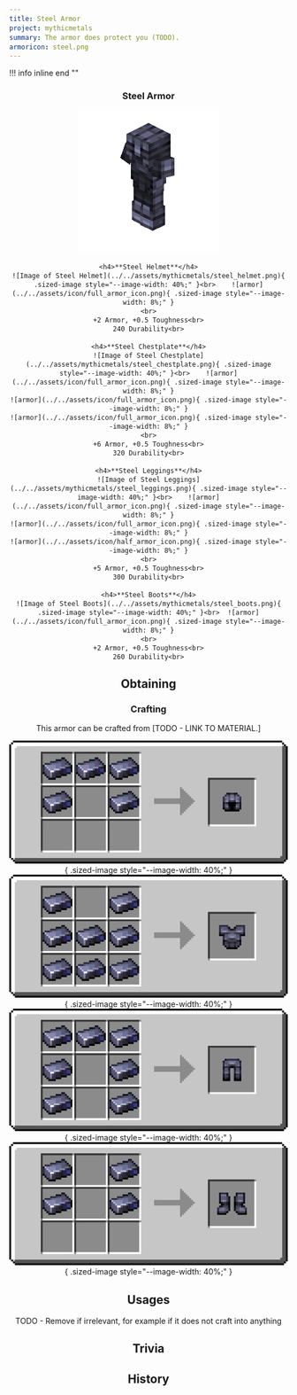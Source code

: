 ```yaml
---
title: Steel Armor
project: mythicmetals
summary: The armor does protect you (TODO).
armoricon: steel.png
---
```


!!! info inline end ""
    <center class=tooltip>
    <h3>**Steel Armor**</h3>
    ![WRITE ALT TEXT HERE](../../assets/armor-models/256/steel.png)<br>

	<h4>**Steel Helmet**</h4>
	![Image of Steel Helmet](../../assets/mythicmetals/steel_helmet.png){ .sized-image style="--image-width: 40%;" }<br>	![armor](../../assets/icon/full_armor_icon.png){ .sized-image style="--image-width: 8%;" }
	<br>
	+2 Armor, +0.5 Toughness<br>
	240 Durability<br>

	<h4>**Steel Chestplate**</h4>
	![Image of Steel Chestplate](../../assets/mythicmetals/steel_chestplate.png){ .sized-image style="--image-width: 40%;" }<br>	![armor](../../assets/icon/full_armor_icon.png){ .sized-image style="--image-width: 8%;" }
	![armor](../../assets/icon/full_armor_icon.png){ .sized-image style="--image-width: 8%;" }
	![armor](../../assets/icon/full_armor_icon.png){ .sized-image style="--image-width: 8%;" }
	<br>
	+6 Armor, +0.5 Toughness<br>
	320 Durability<br>

	<h4>**Steel Leggings**</h4>
	![Image of Steel Leggings](../../assets/mythicmetals/steel_leggings.png){ .sized-image style="--image-width: 40%;" }<br>	![armor](../../assets/icon/full_armor_icon.png){ .sized-image style="--image-width: 8%;" }
	![armor](../../assets/icon/full_armor_icon.png){ .sized-image style="--image-width: 8%;" }
	![armor](../../assets/icon/half_armor_icon.png){ .sized-image style="--image-width: 8%;" }
	<br>
	+5 Armor, +0.5 Toughness<br>
	300 Durability<br>

	<h4>**Steel Boots**</h4>
	![Image of Steel Boots](../../assets/mythicmetals/steel_boots.png){ .sized-image style="--image-width: 40%;" }<br>	![armor](../../assets/icon/full_armor_icon.png){ .sized-image style="--image-width: 8%;" }
	<br>
	+2 Armor, +0.5 Toughness<br>
	260 Durability<br>


## Obtaining

### Crafting

This armor can be crafted from [TODO - LINK TO MATERIAL.]

![Image of the recipe for Steel Helmet](../../assets/mythicmetals/recipes/armor/steel_helmet.png){ .sized-image style="--image-width: 40%;" }
![Image of the recipe for Steel Chestplate](../../assets/mythicmetals/recipes/armor/steel_chestplate.png){ .sized-image style="--image-width: 40%;" }
![Image of the recipe for Steel Leggings](../../assets/mythicmetals/recipes/armor/steel_leggings.png){ .sized-image style="--image-width: 40%;" }
![Image of the recipe for Steel Boots](../../assets/mythicmetals/recipes/armor/steel_boots.png){ .sized-image style="--image-width: 40%;" }

## Usages

TODO - Remove if irrelevant, for example if it does not craft into anything

## Trivia

## History

